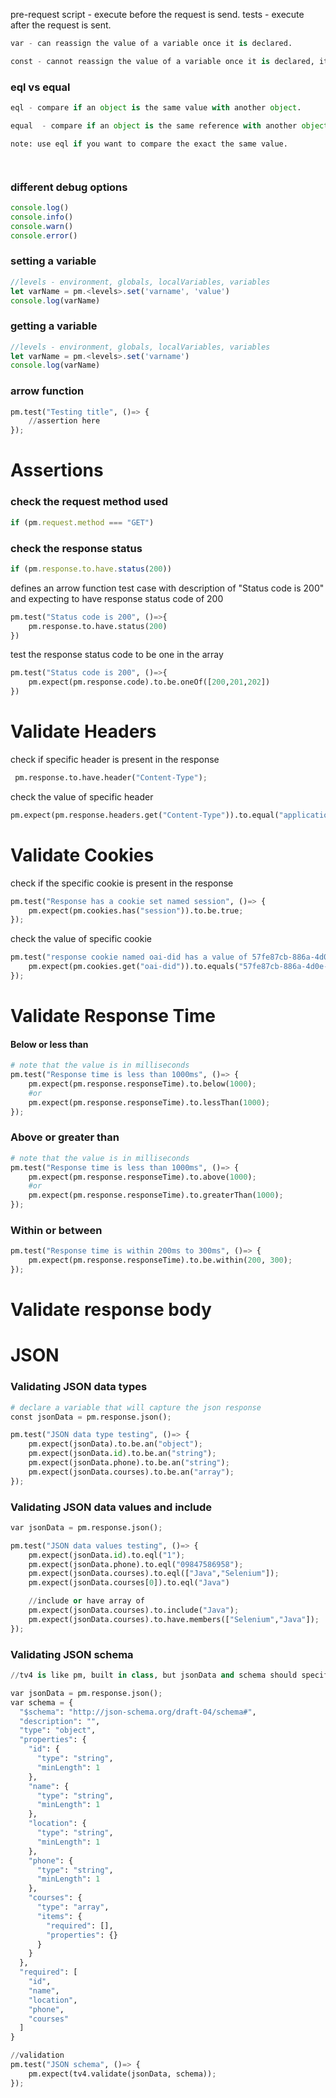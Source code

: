 pre-request script - execute before the request is send.
tests - execute after the request is sent.

```python
var - can reassign the value of a variable once it is declared.

const - cannot reassign the value of a variable once it is declared, it will throw an error.
```

### eql vs equal
```python
eql - compare if an object is the same value with another object.

equal  - compare if an object is the same reference with another object - memory reference.

note: use eql if you want to compare the exact the same value.




```



### different debug options
```javascript
console.log()
console.info()
console.warn()
console.error()
```


### setting a variable
```javascript
//levels - environment, globals, localVariables, variables
let varName = pm.<levels>.set('varname', 'value')
console.log(varName)
```

###  getting a variable
```javascript
//levels - environment, globals, localVariables, variables
let varName = pm.<levels>.set('varname')
console.log(varName)
```

### arrow function 
```python
pm.test("Testing title", ()=> {
	//assertion here
});
```

# Assertions


### check the request method used 
```javascript
if (pm.request.method === "GET")
```


### check the response status
```javascript
if (pm.response.to.have.status(200))
```


defines an arrow function test case with description of "Status code is 200" and expecting to have response status code of 200
```python
pm.test("Status code is 200", ()=>{
    pm.response.to.have.status(200)
})
```


test the response status code to be one in the array
```python
pm.test("Status code is 200", ()=>{
    pm.expect(pm.response.code).to.be.oneOf([200,201,202])
})
```



# Validate Headers

check if specific header is present in the response
```python
 pm.response.to.have.header("Content-Type");
```

check the value of specific header
```python
pm.expect(pm.response.headers.get("Content-Type")).to.equal("application/json")
```



# Validate Cookies

check if the specific cookie is present in the response
```python
pm.test("Response has a cookie set named session", ()=> {
    pm.expect(pm.cookies.has("session")).to.be.true;
});
```

check the value of specific cookie 
```python
pm.test("response cookie named oai-did has a value of 57fe87cb-886a-4d0e-bca0-de1369a2f742", ()=> {
    pm.expect(pm.cookies.get("oai-did")).to.equals("57fe87cb-886a-4d0e-bca0-de1369a2f742");
});
```



# Validate Response Time

#### Below or less than
```python
# note that the value is in milliseconds
pm.test("Response time is less than 1000ms", ()=> {
    pm.expect(pm.response.responseTime).to.below(1000);
	#or
    pm.expect(pm.response.responseTime).to.lessThan(1000);
});
```

### Above or greater than
```python
# note that the value is in milliseconds
pm.test("Response time is less than 1000ms", ()=> {
    pm.expect(pm.response.responseTime).to.above(1000);
	#or
    pm.expect(pm.response.responseTime).to.greaterThan(1000);
});
```


### Within or between
```python
pm.test("Response time is within 200ms to 300ms", ()=> {
    pm.expect(pm.response.responseTime).to.be.within(200, 300);
});
```




# Validate response body

# JSON

### Validating JSON data types 

```python
# declare a variable that will capture the json response 
const jsonData = pm.response.json();

pm.test("JSON data type testing", ()=> {
    pm.expect(jsonData).to.be.an("object");
    pm.expect(jsonData.id).to.be.an("string");
    pm.expect(jsonData.phone).to.be.an("string");
    pm.expect(jsonData.courses).to.be.an("array");
});

```



### Validating JSON data values and include
```python
var jsonData = pm.response.json();

pm.test("JSON data values testing", ()=> {
    pm.expect(jsonData.id).to.eql("1");
    pm.expect(jsonData.phone).to.eql("09847586958");
    pm.expect(jsonData.courses).to.eql(["Java","Selenium"]);
    pm.expect(jsonData.courses[0]).to.eql("Java")

	//include or have array of
	pm.expect(jsonData.courses).to.include("Java");
	pm.expect(jsonData.courses).to.have.members(["Selenium","Java"]);
});
```



### Validating JSON schema
```python
//tv4 is like pm, built in class, but jsonData and schema should specify their value

var jsonData = pm.response.json();
var schema = {
  "$schema": "http://json-schema.org/draft-04/schema#",
  "description": "",
  "type": "object",
  "properties": {
    "id": {
      "type": "string",
      "minLength": 1
    },
    "name": {
      "type": "string",
      "minLength": 1
    },
    "location": {
      "type": "string",
      "minLength": 1
    },
    "phone": {
      "type": "string",
      "minLength": 1
    },
    "courses": {
      "type": "array",
      "items": {
        "required": [],
        "properties": {}
      }
    }
  },
  "required": [
    "id",
    "name",
    "location",
    "phone",
    "courses"
  ]
}

//validation
pm.test("JSON schema", ()=> {
    pm.expect(tv4.validate(jsonData, schema));
});
```


























